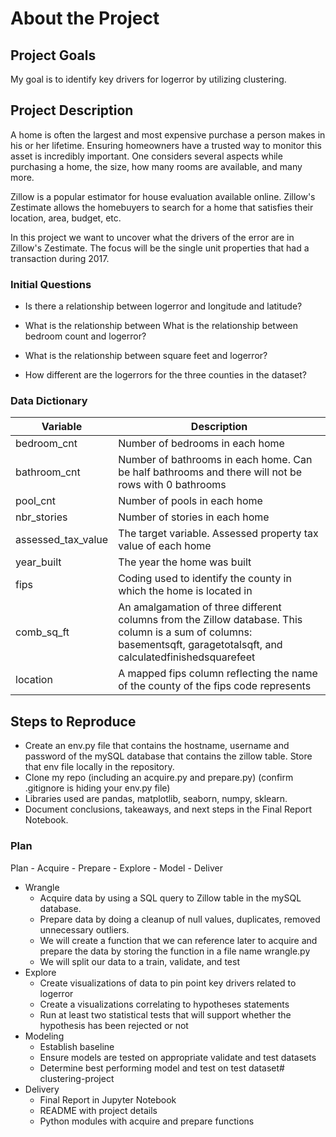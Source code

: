 # About the Project

## Project Goals

My goal is to identify key drivers for logerror by utilizing clustering.


## Project Description

A home is often the largest and most expensive purchase a person makes in his or her lifetime. Ensuring homeowners have a trusted way to monitor this asset is incredibly important. One considers several aspects while purchasing a home, the size, how many rooms are available, and many more.

Zillow is a popular estimator for house evaluation available online.  Zillow's Zestimate allows the homebuyers to search for a home that satisfies their location, area, budget, etc.

In this project we want to uncover what the drivers of the error are in Zillow's Zestimate. The focus will be the single unit properties that had a transaction during 2017.


### Initial Questions

- Is there a relationship between logerror and longitude and latitude?

- What is the relationship between What is the relationship between bedroom count and logerror?
    
- What is the relationship between square feet and logerror?

- How different are the logerrors for the three counties in the dataset?




### Data Dictionary

| Variable            |     Description  |     
| ----------------    | ------------------ |
|bedroom_cnt          | Number of bedrooms in each home |
|bathroom_cnt         | Number of bathrooms in each home. Can be half bathrooms and there will not be rows with 0 bathrooms |
|pool_cnt             | Number of pools in each home |
|nbr_stories          | Number of stories in each home |
|assessed_tax_value   | The target variable. Assessed property tax value of each home |
|year_built           | The year the home was built  |
|fips                 | Coding used to identify the county in which the home is located in |
|comb_sq_ft           | An amalgamation of three different columns from the Zillow database. This column is a sum of columns: basementsqft, garagetotalsqft, and calculatedfinishedsquarefeet |
|location             | A mapped fips column reflecting the name of the county of the fips code represents |




## Steps to Reproduce

- Create an env.py file that contains the hostname, username and password of the mySQL database that contains the zillow table. Store that env file locally in the repository.
- Clone my repo (including an acquire.py and prepare.py) (confirm .gitignore is hiding your env.py file)
- Libraries used are pandas, matplotlib, seaborn, numpy, sklearn.
- Document conclusions, takeaways, and next steps in the Final Report Notebook.

### Plan

Plan - Acquire - Prepare - Explore - Model - Deliver

- Wrangle
    - Acquire data by using a SQL query to Zillow table in the mySQL database.
    - Prepare data by doing a cleanup of null values, duplicates, removed unnecessary outliers.
    - We will create a function that we can reference later to acquire and prepare the data by storing the function in a file name wrangle.py
    - We will split our data to a train, validate, and test
- Explore
    - Create visualizations of data to pin point key drivers related to logerror
    - Create a visualizations correlating to hypotheses statements
    - Run at least two statistical tests that will support whether the hypothesis has been rejected or not
- Modeling
    - Establish baseline
    - Ensure models are tested on appropriate validate and test datasets
    - Determine best performing model and test on test dataset# clustering-project
- Delivery
    - Final Report in Jupyter Notebook
    - README with project details
    - Python modules with acquire and prepare functions
